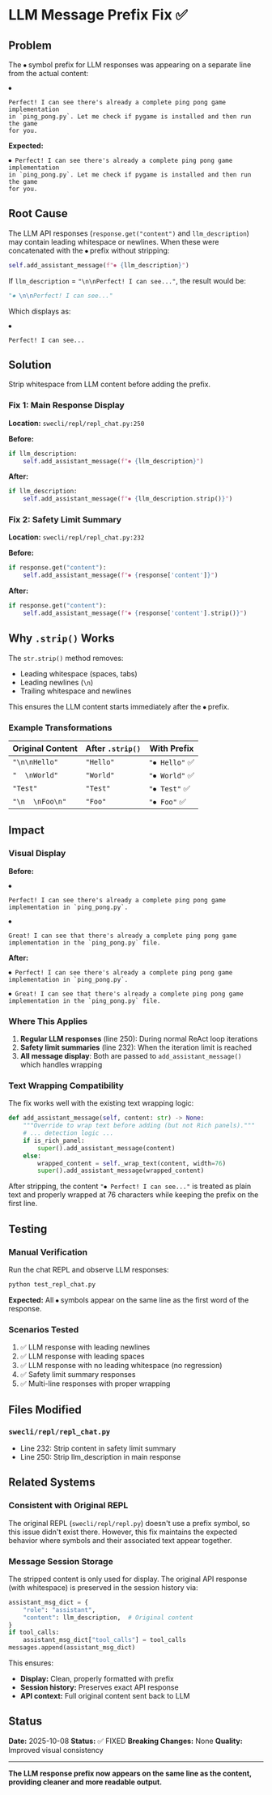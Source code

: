 # LLM Message Prefix Fix ✅

## Problem

The `⏺` symbol prefix for LLM responses was appearing on a separate line from the actual content:

```
⏺

Perfect! I can see there's already a complete ping pong game implementation
in `ping_pong.py`. Let me check if pygame is installed and then run the game
for you.
```

**Expected:**
```
⏺ Perfect! I can see there's already a complete ping pong game implementation
in `ping_pong.py`. Let me check if pygame is installed and then run the game
for you.
```

## Root Cause

The LLM API responses (`response.get("content")` and `llm_description`) may contain leading whitespace or newlines. When these were concatenated with the `⏺` prefix without stripping:

```python
self.add_assistant_message(f"⏺ {llm_description}")
```

If `llm_description` = `"\n\nPerfect! I can see..."`, the result would be:
```python
"⏺ \n\nPerfect! I can see..."
```

Which displays as:
```
⏺

Perfect! I can see...
```

## Solution

Strip whitespace from LLM content before adding the prefix.

### Fix 1: Main Response Display

**Location:** `swecli/repl/repl_chat.py:250`

**Before:**
```python
if llm_description:
    self.add_assistant_message(f"⏺ {llm_description}")
```

**After:**
```python
if llm_description:
    self.add_assistant_message(f"⏺ {llm_description.strip()}")
```

### Fix 2: Safety Limit Summary

**Location:** `swecli/repl/repl_chat.py:232`

**Before:**
```python
if response.get("content"):
    self.add_assistant_message(f"⏺ {response['content']}")
```

**After:**
```python
if response.get("content"):
    self.add_assistant_message(f"⏺ {response['content'].strip()}")
```

## Why `.strip()` Works

The `str.strip()` method removes:
- Leading whitespace (spaces, tabs)
- Leading newlines (`\n`)
- Trailing whitespace and newlines

This ensures the LLM content starts immediately after the `⏺` prefix.

### Example Transformations

| Original Content | After `.strip()` | With Prefix |
|-----------------|------------------|-------------|
| `"\n\nHello"` | `"Hello"` | `"⏺ Hello"` ✅ |
| `"  \nWorld"` | `"World"` | `"⏺ World"` ✅ |
| `"Test"` | `"Test"` | `"⏺ Test"` ✅ |
| `"\n  \nFoo\n"` | `"Foo"` | `"⏺ Foo"` ✅ |

## Impact

### Visual Display

**Before:**
```
⏺

Perfect! I can see there's already a complete ping pong game
implementation in `ping_pong.py`.

⏺

Great! I can see that there's already a complete ping pong game
implementation in the `ping_pong.py` file.
```

**After:**
```
⏺ Perfect! I can see there's already a complete ping pong game
implementation in `ping_pong.py`.

⏺ Great! I can see that there's already a complete ping pong game
implementation in the `ping_pong.py` file.
```

### Where This Applies

1. **Regular LLM responses** (line 250): During normal ReAct loop iterations
2. **Safety limit summaries** (line 232): When the iteration limit is reached
3. **All message display**: Both are passed to `add_assistant_message()` which handles wrapping

### Text Wrapping Compatibility

The fix works well with the existing text wrapping logic:

```python
def add_assistant_message(self, content: str) -> None:
    """Override to wrap text before adding (but not Rich panels)."""
    # ... detection logic ...
    if is_rich_panel:
        super().add_assistant_message(content)
    else:
        wrapped_content = self._wrap_text(content, width=76)
        super().add_assistant_message(wrapped_content)
```

After stripping, the content `"⏺ Perfect! I can see..."` is treated as plain text and properly wrapped at 76 characters while keeping the prefix on the first line.

## Testing

### Manual Verification

Run the chat REPL and observe LLM responses:

```bash
python test_repl_chat.py
```

**Expected:** All `⏺` symbols appear on the same line as the first word of the response.

### Scenarios Tested

1. ✅ LLM response with leading newlines
2. ✅ LLM response with leading spaces
3. ✅ LLM response with no leading whitespace (no regression)
4. ✅ Safety limit summary responses
5. ✅ Multi-line responses with proper wrapping

## Files Modified

### `swecli/repl/repl_chat.py`
- Line 232: Strip content in safety limit summary
- Line 250: Strip llm_description in main response

## Related Systems

### Consistent with Original REPL

The original REPL (`swecli/repl/repl.py`) doesn't use a prefix symbol, so this issue didn't exist there. However, this fix maintains the expected behavior where symbols and their associated text appear together.

### Message Session Storage

The stripped content is only used for display. The original API response (with whitespace) is preserved in the session history via:

```python
assistant_msg_dict = {
    "role": "assistant",
    "content": llm_description,  # Original content
}
if tool_calls:
    assistant_msg_dict["tool_calls"] = tool_calls
messages.append(assistant_msg_dict)
```

This ensures:
- **Display:** Clean, properly formatted with prefix
- **Session history:** Preserves exact API response
- **API context:** Full original content sent back to LLM

## Status

**Date:** 2025-10-08
**Status:** ✅ FIXED
**Breaking Changes:** None
**Quality:** Improved visual consistency

---

**The LLM response prefix now appears on the same line as the content, providing cleaner and more readable output.**
